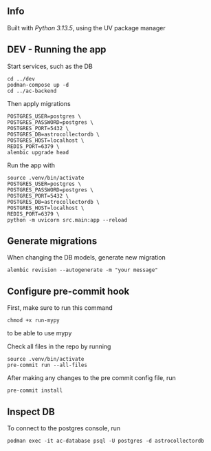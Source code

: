 ## Info
Built with *Python 3.13.5*, using the UV package manager

## DEV - Running the app
Start services, such as the DB
```shell
cd ../dev
podman-compose up -d
cd ../ac-backend
```

Then apply migrations
```shell
POSTGRES_USER=postgres \
POSTGRES_PASSWORD=postgres \
POSTGRES_PORT=5432 \
POSTGRES_DB=astrocollectordb \
POSTGRES_HOST=localhost \
REDIS_PORT=6379 \
alembic upgrade head
```

Run the app with
```shell
source .venv/bin/activate
POSTGRES_USER=postgres \
POSTGRES_PASSWORD=postgres \
POSTGRES_PORT=5432 \
POSTGRES_DB=astrocollectordb \
POSTGRES_HOST=localhost \
REDIS_PORT=6379 \
python -m uvicorn src.main:app --reload
```

## Generate migrations
When changing the DB models, generate new migration
```shell
alembic revision --autogenerate -m "your message"
```

## Configure pre-commit hook
First, make sure to run this command
```shell
chmod +x run-mypy
```
to be able to use mypy

Check all files in the repo by running
```shell
source .venv/bin/activate
pre-commit run --all-files
```
After making any changes to the pre commit config file, run
```shell
pre-commit install
```

## Inspect DB
To connect to the postgres console, run
```shell
podman exec -it ac-database psql -U postgres -d astrocollectordb
```
